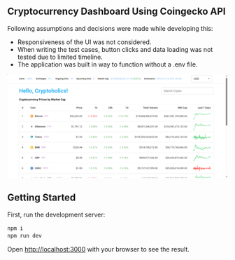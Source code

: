 ## Cryptocurrency Dashboard Using Coingecko API

Following assumptions and decisions were made while developing this:

- Responsiveness of the UI was not considered.
- When writing the test cases, button clicks and data loading was not tested due to limited timeline.
- The application was built in way to function without a .env file.

![My Image](public/UI.PNG)

## Getting Started

First, run the development server:

```bash
npm i
npm run dev
```

Open [http://localhost:3000](http://localhost:3000) with your browser to see the result.

